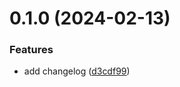 # 0.1.0 (2024-02-13)


### Features

* add changelog ([d3cdf99](https://github.com/scdebu/greetings-ci/commit/d3cdf997f45b6da0211a20c17c96f1882687e989))



